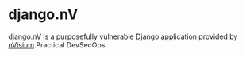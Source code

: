 django.nV
=========

django.nV is a purposefully vulnerable Django application provided by [nVisium](https://www.nvisium.com/).Practical DevSecOps
